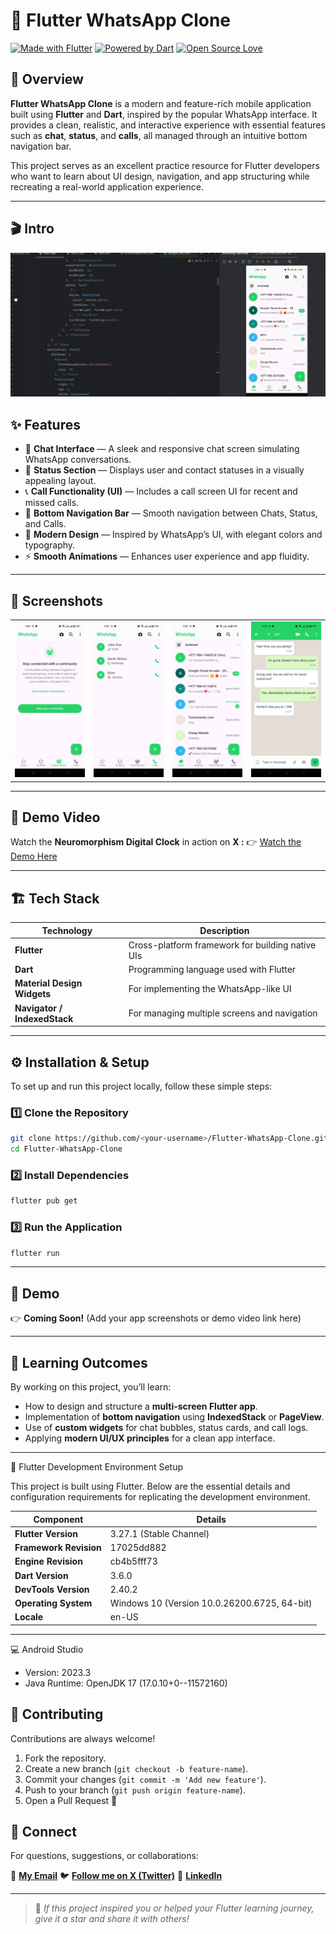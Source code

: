 # 💬 Flutter WhatsApp Clone

[![Made with Flutter](https://img.shields.io/badge/Made%20with-Flutter-02569B?logo=flutter\&logoColor=white)](https://flutter.dev)
[![Powered by Dart](https://img.shields.io/badge/Powered%20by-Dart-0175C2?logo=dart\&logoColor=white)](https://dart.dev)
[![Open Source Love](https://badges.frapsoft.com/os/v2/open-source.svg?v=103)](https://opensource.org/)

## 📘 Overview

**Flutter WhatsApp Clone** is a modern and feature-rich mobile application built using **Flutter** and **Dart**, inspired by the popular WhatsApp interface. It provides a clean, realistic, and interactive experience with essential features such as **chat**, **status**, and **calls**, all managed through an intuitive bottom navigation bar.

This project serves as an excellent practice resource for Flutter developers who want to learn about UI design, navigation, and app structuring while recreating a real-world application experience.

---


## 🎬 Intro

<div align="center">
  
  ![Digital Clock](screenshots/clone.jpeg)
    
</div>


## ✨ Features

* 💬 **Chat Interface** — A sleek and responsive chat screen simulating WhatsApp conversations.
* 📸 **Status Section** — Displays user and contact statuses in a visually appealing layout.
* 📞 **Call Functionality (UI)** — Includes a call screen UI for recent and missed calls.
* 🧭 **Bottom Navigation Bar** — Smooth navigation between Chats, Status, and Calls.
* 🎨 **Modern Design** — Inspired by WhatsApp’s UI, with elegant colors and typography.
* ⚡ **Smooth Animations** — Enhances user experience and app fluidity.

---

## 📸 Screenshots

<div align="left">
  <table>
    <tr>
      <td><img src="screenshots/image1.jpg" alt="Neuromorphic Clock Example 1" width="250"/></td>
      <td><img src="screenshots/image4.jpg" alt="Neuromorphic Clock Example 2" width="250"/></td>
      <td><img src="screenshots/image3.jpg" alt="Neuromorphic Clock Example 3" width="250"/></td>
      <td><img src="screenshots/image2.jpg" alt="Neuromorphic Clock Example 3" width="250"/></td>
    </tr>
  </table>
</div>

---

## 🎥 Demo Video

Watch the **Neuromorphism Digital Clock** in action on **X :**
👉 [Watch the Demo Here](https://x.com/KishanP07684084/status/1942549828325499235)

---


## 🏗️ Tech Stack

| Technology                   | Description                                      |
| ---------------------------- | ------------------------------------------------ |
| **Flutter**                  | Cross-platform framework for building native UIs |
| **Dart**                     | Programming language used with Flutter           |
| **Material Design Widgets**  | For implementing the WhatsApp-like UI            |
| **Navigator / IndexedStack** | For managing multiple screens and navigation     |

---

## ⚙️ Installation & Setup

To set up and run this project locally, follow these simple steps:

### 1️⃣ Clone the Repository

```bash
git clone https://github.com/<your-username>/Flutter-WhatsApp-Clone.git
cd Flutter-WhatsApp-Clone
```

### 2️⃣ Install Dependencies

```bash
flutter pub get
```

### 3️⃣ Run the Application

```bash
flutter run
```

---

## 🎥 Demo

👉 **Coming Soon!** (Add your app screenshots or demo video link here)

---

## 🧩 Learning Outcomes

By working on this project, you’ll learn:

* How to design and structure a **multi-screen Flutter app**.
* Implementation of **bottom navigation** using **IndexedStack** or **PageView**.
* Use of **custom widgets** for chat bubbles, status cards, and call logs.
* Applying **modern UI/UX principles** for a clean app interface.

---

🧠 Flutter Development Environment Setup

This project is built using Flutter. Below are the essential details and configuration requirements for replicating the development environment.

| Component              | Details                                      |
| ---------------------- | -------------------------------------------- |
| **Flutter Version**    | 3.27.1 (Stable Channel)                      |
| **Framework Revision** | 17025dd882                                   |
| **Engine Revision**    | cb4b5fff73                                   |
| **Dart Version**       | 3.6.0                                        |
| **DevTools Version**   | 2.40.2                                       |
| **Operating System**   | Windows 10 (Version 10.0.26200.6725, 64-bit) |
| **Locale**             | en-US                                        |

---

💻 Android Studio

* Version: 2023.3
* Java Runtime: OpenJDK 17 (17.0.10+0--11572160)


## 🤝 Contributing

Contributions are always welcome!

1. Fork the repository.
2. Create a new branch (`git checkout -b feature-name`).
3. Commit your changes (`git commit -m 'Add new feature'`).
4. Push to your branch (`git push origin feature-name`).
5. Open a Pull Request 🚀

## 💬 Connect

For questions, suggestions, or collaborations:

📧 **[My Email](coolmax17787@gmail.com)**
🐦 **[Follow me on X (Twitter)](https://x.com/KishanP07684084)**
💼 **[LinkedIn](https://www.linkedin.com/in/hom-bdr-pathak-01a3bb210)**

---

> 🌟 *If this project inspired you or helped your Flutter learning journey, give it a star and share it with others!*


